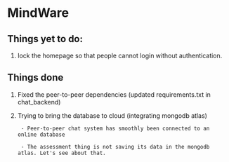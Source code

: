 # MindWare


## Things yet to do:

1. lock the homepage so that people cannot login without authentication.

## Things done

1. Fixed the peer-to-peer dependencies (updated requirements.txt in chat_backend)
2. Trying to bring the database to cloud (integrating mongodb atlas)

        - Peer-to-peer chat system has smoothly been connected to an online database

        - The assessment thing is not saving its data in the mongodb atlas. Let's see about that.
